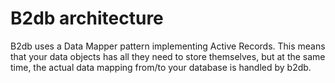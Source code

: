 # B2db architecture
B2db uses a Data Mapper pattern implementing Active Records. This means that your data objects has all they need
to store themselves, but at the same time, the actual data mapping from/to your database is handled by b2db.
